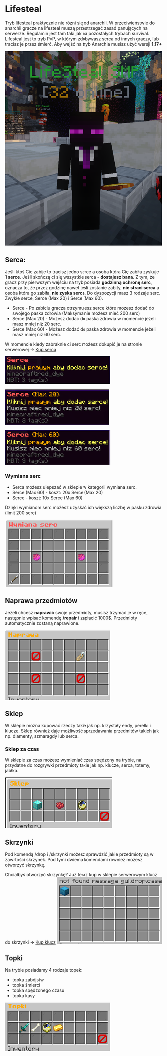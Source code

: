 # Lifesteal 

Tryb lifesteal praktycznie nie różni się od anarchii. W przeciwieństwie do anarchii gracze na lifesteal muszą przestrzegać zasad panujących na serwerze. Regulamin jest tam taki jak na pozostałych trybach survival. Lifesteal jest to tryb PvP, w którym zdobywasz serca od innych graczy, lub tracisz je przez śmierć. 
Aby wejść na tryb Anarchia musisz użyć wersji **1.17+**

![lifesteal](/assets/anarchia-lifesteal/lifesteal.png)
## Serca:

Jeśli ktoś Cie zabije to tracisz jedno serce a osoba która Cię zabiła zyskuje **1 serce**. Jeśli skończą ci się wszystkie serca - **dostajesz bana**. Z tym, że gracz przy pierwszym wejściu na tryb posiada **godzinną ochronę serc**, oznacza to, że przez godzinę nawet jeśli zostanie zabity, **nie straci serca** a osoba która go zabiła, **nie zyska serca**.
Do dyspozycji masz 3 rodzaje serc. Zwykłe serce, Serce (Max 20) i Serce (Max 60).

- Serce - Po zabiciu gracza otrzymujesz serce które możesz dodać do swojego paska zdrowia (Maksymalnie możesz mieć 200 serc) 
- Serce (Max 20) - Możesz dodać do paska zdrowia w momencie jeżeli masz mniej niż 20 serc.
- Serce (Max 60) - Możesz dodać do paska zdrowia w momencie jeżeli masz mniej niż 60 serc. 

W momencie kiedy zabraknie ci serc możesz dokupić je na stronie serwerowej -> [Kup serca](https://kokscraft.pl/sklep/klucze/lifesteal_1)

![Serce](/assets/anarchia-lifesteal/serce.png)

![Serce max 20](/assets/anarchia-lifesteal/serca-max20.png)

![Serce max 60](/assets/anarchia-lifesteal/serca-max60.png)
### Wymiana serc

- Serca możesz ulepszać w sklepie w kategorii wymiana serc. 
- Serce (Max 60) - koszt: 20x Serce (Max 20)
- Serce - koszt: 10x Serce (Max 60)

Dzięki wymianom serc możesz uzyskać ich większą liczbę w pasku zdrowia (limit 200 serc)

![Wymiana serc](/assets/anarchia-lifesteal/wymiana-serc.png)
## Naprawa przedmiotów
Jeżeli chcesz **naprawić** swoje przedmioty, musisz trzymać je w ręce, następnie wpisać komendę **/repair** i zapłacić 1000$. Przedmioty automatycznie zostaną naprawione.

![Naprawa](/assets/anarchia-lifesteal/naprawa.png)
## Sklep
W sklepie można kupować rzeczy takie jak np. krzystały endy, perełki i klucze. Sklep również daje możliwość sprzedawania przedmitów takich jak np. diamenty, szmaragdy lub serca. 

### Sklep za czas
W sklepie za czas możesz wymieniać czas spędzony na trybie, na przydatne do rozgrywki przedmioty takie jak np. klucze, serca, totemy, jabłka.

![Sklep](/assets/anarchia-lifesteal/sklep.png)
## Skrzynki
Pod komendą /drop i /skrzynki możesz sprawdzić jakie przedmioty są w zawrtości skrzynek. Pod tymi dwiema komendami również możesz otworzyć skrzynkę.

Chciałbyś otworzyć skrzynkę? Już teraz kup w sklepie serwerowym klucz do skrzynki -> [Kup klucz](https://kokscraft.pl/sklep/klucze/lifesteal_1)
![Skrzynki](/assets/anarchia-lifesteal/skrzynki-lifesteal.png)
## Topki
Na trybie posiadamy 4 rodzaje topek:
- topka zabójstw
- topka śmierci
- topka spędzonego czasu
- topka kasy

![Topki](/assets/anarchia-lifesteal/topki.png)

